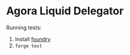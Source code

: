 # Agora Liquid Delegator

Running tests:

1. Install [foundry](https://book.getfoundry.sh/getting-started/installation)
2. `forge test`
